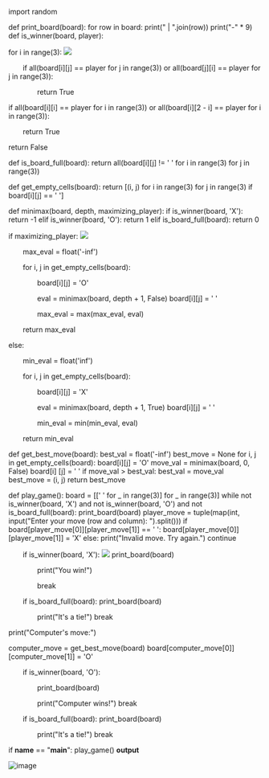 ﻿import random

def print\_board(board): for row in board: print(" | ".join(row)) print("-" \* 9) def is\_winner(board, player):

for i in range(3): ![](Aspose.Words.51e8cf15-d8c3-44b7-9206-3f2e25328363.001.png)

`    `if all(board[i][j] == player for j in range(3)) or all(board[j][i] == player for j in range(3)): 

`        `return True 

if all(board[i][i] == player for i in range(3)) or all(board[i][2 - i] == player for i in range(3)): 

`    `return True 

return False

def is\_board\_full(board): return all(board[i][j] != ' ' for i in range(3) for j in range(3))

def get\_empty\_cells(board): return [(i, j) for i in range(3) for j in range(3) if board[i][j] == ' ']

def minimax(board, depth, maximizing\_player): if is\_winner(board, 'X'): return -1 elif is\_winner(board, 'O'): return 1 elif is\_board\_full(board): return 0

if maximizing\_player: ![](Aspose.Words.51e8cf15-d8c3-44b7-9206-3f2e25328363.002.png)

`    `max\_eval = float('-inf') 

`    `for i, j in get\_empty\_cells(board): 

`        `board[i][j] = 'O' 

`        `eval = minimax(board, depth + 1, False)         board[i][j] = ' ' 

`        `max\_eval = max(max\_eval, eval) 

`    `return max\_eval 

else: 

`    `min\_eval = float('inf') 

`    `for i, j in get\_empty\_cells(board): 

`        `board[i][j] = 'X' 

`        `eval = minimax(board, depth + 1, True)         board[i][j] = ' ' 

`        `min\_eval = min(min\_eval, eval) 

`    `return min\_eval

def get\_best\_move(board): best\_val = float('-inf') best\_move = None for i, j in get\_empty\_cells(board): board[i][j] = 'O' move\_val = minimax(board, 0, False) board[i] [j] = ' ' if move\_val > best\_val: best\_val = move\_val best\_move = (i, j) return best\_move

def play\_game(): board = [[' ' for \_ in range(3)] for \_ in range(3)] while not is\_winner(board, 'X') and not is\_winner(board, 'O') and not is\_board\_full(board): print\_board(board) player\_move = tuple(map(int, input("Enter your move (row and column): ").split())) if board[player\_move[0]][player\_move[1]] == ' ': board[player\_move[0]][player\_move[1]] = 'X' else: print("Invalid move. Try again.") continue

`    `if is\_winner(board, 'X'):  ![](Aspose.Words.51e8cf15-d8c3-44b7-9206-3f2e25328363.003.png)       print\_board(board) 

`        `print("You win!") 

`        `break 

`    `if is\_board\_full(board):         print\_board(board) 

`        `print("It's a tie!")         break 

print("Computer's move:") 

computer\_move = get\_best\_move(board) board[computer\_move[0]][computer\_move[1]] = 'O' 

`    `if is\_winner(board, 'O'): 

`        `print\_board(board) 

`        `print("Computer wins!")         break 

`    `if is\_board\_full(board):         print\_board(board) 

`        `print("It's a tie!")         break

if **name** == "**main**": play\_game() 
**output** 



![image](https://github.com/user-attachments/assets/bfb2172b-cf72-4828-975d-b05e8e5b9116)


